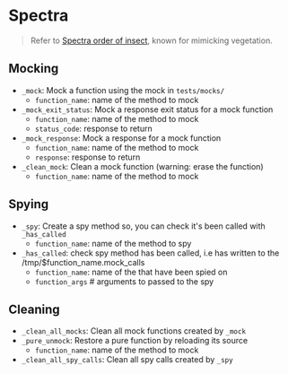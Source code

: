 # Spectra

> Refer to [Spectra order of insect][spectra], known for mimicking vegetation.

## Mocking

* `_mock`: Mock a function using the mock in `tests/mocks/`
  * `function_name`: name of the method to mock
* `_mock_exit_status`: Mock a response exit status for a mock function
  * `function_name`: name of the method to mock
  * `status_code`: response to return
* `_mock_response`: Mock a response for a mock function
  * `function_name`: name of the method to mock
  * `response`: response to return
* `_clean_mock`: Clean a mock function  (warning: erase the function)
  * `function_name`: name of the method to mock

## Spying

* `_spy`: Create a spy method so, you can check it's been called with `_has_called`
  * `function_name`: name of the method to spy
* `_has_called`: check spy method has been called, i.e has written to the /tmp/$function_name.mock_calls
  * `function_name`: name of the that have been spied on
  * `function_args` # arguments to passed to the spy

## Cleaning

* `_clean_all_mocks`: Clean all mock functions created by `_mock`
* `_pure_unmock`: Restore a pure function by reloading its source
  * `function_name`: name of the method to mock
* `_clean_all_spy_calls`: Clean all spy calls created by `_spy`

[spectra]: https://en.wikipedia.org/wiki/Phasmatodea
